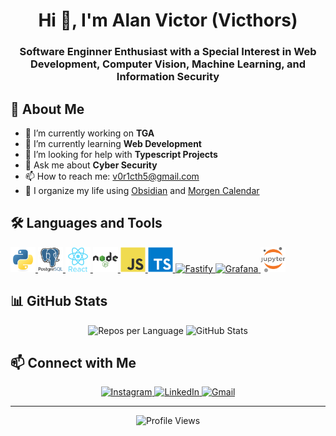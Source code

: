 <h1 align="center">Hi 👋, I'm Alan Victor (Victhors)</h1>
<h3 align="center">Software Enginner Enthusiast with a Special Interest in Web Development, Computer Vision, Machine Learning, and Information Security</h3>

## 🚀 About Me

- 🔭 I’m currently working on **TGA**
- 🌱 I’m currently learning **Web Development**
- 🤝 I’m looking for help with **Typescript Projects**
- 💬 Ask me about **Cyber Security**
- 📫 How to reach me: [v0r1cth5@gmail.com](mailto:v0r1cth5@gmail.com)
- 📝 I organize my life using [Obsidian](https://obsidian.md) and [Morgen Calendar](https://www.morgen.so/)

## 🛠️ Languages and Tools

<p align="left">
  <a href="https://www.python.org" target="_blank" rel="noreferrer">
    <img src="https://raw.githubusercontent.com/devicons/devicon/master/icons/python/python-original.svg" alt="Python" width="40" height="40"/>
  </a>
  <a href="https://www.postgresql.org" target="_blank" rel="noreferrer">
    <img src="https://raw.githubusercontent.com/devicons/devicon/master/icons/postgresql/postgresql-original-wordmark.svg" alt="PostgreSQL" width="40" height="40"/>
  </a>
  <a href="https://reactjs.org" target="_blank" rel="noreferrer">
    <img src="https://raw.githubusercontent.com/devicons/devicon/master/icons/react/react-original-wordmark.svg" alt="React" width="40" height="40"/>
  </a>
  <a href="https://nodejs.org" target="_blank" rel="noreferrer">
    <img src="https://raw.githubusercontent.com/devicons/devicon/master/icons/nodejs/nodejs-original-wordmark.svg" alt="Node.js" width="40" height="40"/>
  </a>
  <a href="https://www.javascript.com" target="_blank" rel="noreferrer">
    <img src="https://raw.githubusercontent.com/devicons/devicon/master/icons/javascript/javascript-original.svg" alt="JavaScript" width="40" height="40"/>
  </a>
  <a href="https://www.typescriptlang.org" target="_blank" rel="noreferrer">
    <img src="https://raw.githubusercontent.com/devicons/devicon/master/icons/typescript/typescript-original.svg" alt="TypeScript" width="40" height="40"/>
  </a>
  <a href="https://fastify.io" target="_blank" rel="noreferrer">
    <img src="https://www.vectorlogo.zone/logos/fastifyio/fastifyio-icon.svg" alt="Fastify" width="40" height="40"/>
  </a>
  <a href="https://grafana.com" target="_blank" rel="noreferrer">
    <img src="https://www.vectorlogo.zone/logos/grafana/grafana-icon.svg" alt="Grafana" width="40" height="40"/>
  </a>
  <a href="https://jupyter.org" target="_blank" rel="noreferrer">
    <img src="https://raw.githubusercontent.com/devicons/devicon/master/icons/jupyter/jupyter-original-wordmark.svg" alt="Jupyter Notebook" width="40" height="40"/>
  </a>
</p>

## 📊 GitHub Stats

<p align="center">
  <img src="https://github-profile-summary-cards.vercel.app/api/cards/repos-per-language?username=Victhors&theme=github_dark" alt="Repos per Language"/>
  <img src="https://github-profile-summary-cards.vercel.app/api/cards/stats?username=Victhors&theme=github_dark" alt="GitHub Stats"/>
</p>

## 📫 Connect with Me

<p align="center">
  <a href="https://www.instagram.com/alanvictor_1/" target="_blank">
    <img src="https://img.shields.io/badge/-Instagram-%23E4405F?style=for-the-badge&logo=instagram&logoColor=white" alt="Instagram"/>
  </a>
  <a href="https://www.linkedin.com/in/alan-victor-28a38325a/" target="_blank">
    <img src="https://img.shields.io/badge/-LinkedIn-%230077B5?style=for-the-badge&logo=linkedin&logoColor=white" alt="LinkedIn"/>
  </a>
  <a href="mailto:v0r1cth5@gmail.com" target="_blank">
    <img src="https://img.shields.io/badge/-Gmail-%23333?style=for-the-badge&logo=gmail&logoColor=white" alt="Gmail"/>
  </a>
</p>

---

<div align="center">
  <img src="https://komarev.com/ghpvc/?username=Victhors&color=blueviolet" alt="Profile Views"/>
</div>
